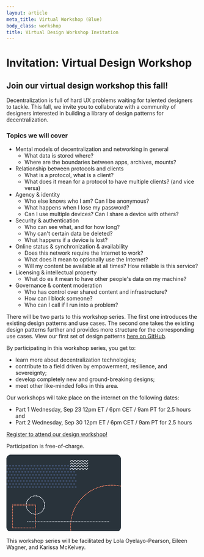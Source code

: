 ```yaml
---
layout: article
meta_title: Virtual Workshop (Blue)
body_class: workshop
title: Virtual Design Workshop Invitation
---
```

# Invitation: Virtual Design Workshop

## Join our virtual design workshop this fall!

Decentralization is full of hard UX problems waiting for talented designers to tackle. This fall, we invite you to collaborate with a community of designers interested in building a library of design patterns for decentralization.

### Topics we will cover

<div class="aside">

- Mental models of decentralization and networking in general
  - What data is stored where?
  - Where are the boundaries between apps, archives, mounts?
- Relationship between protocols and clients
  - What is a protocol, what is a client?
  - What does it mean for a protocol to have multiple clients? (and vice versa)
- Agency & identity
  - Who else knows who I am? Can I be anonymous?
  - What happens when I lose my password?
  - Can I use multiple devices? Can I share a device with others?
- Security & authentication
  - Who can see what, and for how long?
  - Why can't certain data be deleted?
  - What happens if a device is lost?
- Online status & synchronization & availability
  - Does this network require the Internet to work?
  - What does it mean to optionally use the Internet?
  - Will my content be available at all times? How reliable is this service?
- Licensing & intellectual property
  - What do es it mean to have other people's data on my machine?
- Governance & content moderation
  - Who has control over shared content and infrastructure?
  - How can I block someone?
  - Who can I call if I run into a problem?

</div>

There will be two parts to this workshop series. The first one introduces the existing design patterns and use cases. The second one takes the existing design patterns further and provides more structure for the corresponding use cases. View our first set of design patterns [here on GitHub](https://github.com/simplysecure/dots-patterns/).

By participating in this workshop series, you get to:

- learn more about decentralization technologies;
- contribute to a field driven by empowerment, resilience, and sovereignty;
- develop completely new and ground-breaking designs;
- meet other like-minded folks in this area.

Our workshops will take place on the internet on the following dates:

- Part 1 Wednesday, Sep 23 12pm ET / 6pm CET / 9am PT for 2.5 hours and
- Part 2 Wednesday, Sep 30 12pm ET / 6pm CET / 9am PT for 2.5 hours

<a class="link-reference" href="https://airtable.com/shrsskUpdymmbCS3d">
  Register to attend our design workshop!
</a>

Participation is free-of-charge.

<img
      alt="Design sprint illustration"
      src="/images/illustrations/Design_Sprint.png"
/>

This workshop series will be facilitated by Lola Oyelayo-Pearson, Eileen Wagner, and Karissa McKelvey.
